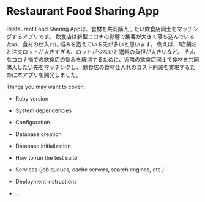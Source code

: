 # Restaurant Food Sharing App

Restaurant Food Sharing Appは、食材を共同購入したい飲食店同士をマッチングするアプリです。
飲食店は新型コロナの影響で集客が大きく落ち込んでいるため、食材の仕入れに悩みを抱えている先が多いと思います。
例えば、1店舗だと注文ロットが大きすぎる、ロットが少ないと送料の負担が大きいなど。
そんなコロナ禍での飲食店の悩みを解消するために、近隣の飲食店同士で食材を共同購入したい先をマッチングし、
飲食店の食材仕入れのコスト削減を実現するために本アプリを開発しました。

Things you may want to cover:

* Ruby version

* System dependencies

* Configuration

* Database creation

* Database initialization

* How to run the test suite

* Services (job queues, cache servers, search engines, etc.)

* Deployment instructions

* ...
